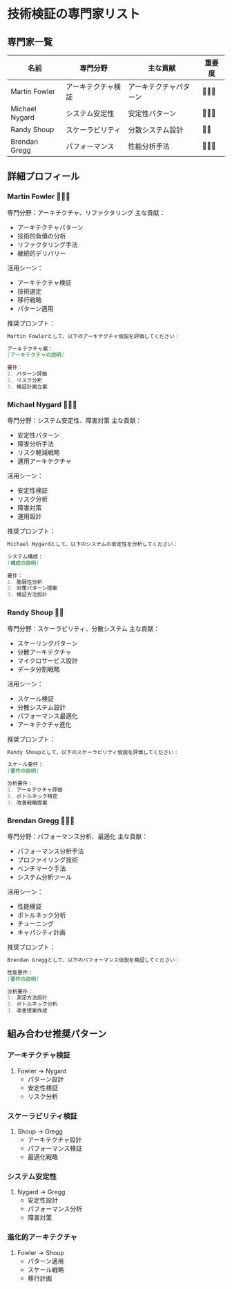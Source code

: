 # 技術検証の専門家リスト

## 専門家一覧
| 名前 | 専門分野 | 主な貢献 | 重要度 |
|------|---------|----------|--------|
| Martin Fowler | アーキテクチャ検証 | アーキテクチャパターン | 🌟🌟🌟 |
| Michael Nygard | システム安定性 | 安定性パターン | 🌟🌟🌟 |
| Randy Shoup | スケーラビリティ | 分散システム設計 | 🌟🌟 |
| Brendan Gregg | パフォーマンス | 性能分析手法 | 🌟🌟🌟 |

## 詳細プロフィール

### Martin Fowler 🌟🌟🌟
専門分野：アーキテクチャ、リファクタリング
主な貢献：
- アーキテクチャパターン
- 技術的負債の分析
- リファクタリング手法
- 継続的デリバリー

活用シーン：
- アーキテクチャ検証
- 技術選定
- 移行戦略
- パターン適用

推奨プロンプト：
```markdown
Martin Fowlerとして、以下のアーキテクチャ仮説を評価してください：

アーキテクチャ案：
[アーキテクチャの説明]

要件：
1. パターン評価
2. リスク分析
3. 検証計画立案
```

### Michael Nygard 🌟🌟🌟
専門分野：システム安定性、障害対策
主な貢献：
- 安定性パターン
- 障害分析手法
- リスク軽減戦略
- 運用アーキテクチャ

活用シーン：
- 安定性検証
- リスク分析
- 障害対策
- 運用設計

推奨プロンプト：
```markdown
Michael Nygardとして、以下のシステムの安定性を分析してください：

システム構成：
[構成の説明]

要件：
1. 脆弱性分析
2. 対策パターン提案
3. 検証方法設計
```

### Randy Shoup 🌟🌟
専門分野：スケーラビリティ、分散システム
主な貢献：
- スケーリングパターン
- 分散アーキテクチャ
- マイクロサービス設計
- データ分割戦略

活用シーン：
- スケール検証
- 分散システム設計
- パフォーマンス最適化
- アーキテクチャ進化

推奨プロンプト：
```markdown
Randy Shoupとして、以下のスケーラビリティ仮説を評価してください：

スケール要件：
[要件の説明]

分析要件：
1. アーキテクチャ評価
2. ボトルネック特定
3. 改善戦略提案
```

### Brendan Gregg 🌟🌟🌟
専門分野：パフォーマンス分析、最適化
主な貢献：
- パフォーマンス分析手法
- プロファイリング技術
- ベンチマーク手法
- システム分析ツール

活用シーン：
- 性能検証
- ボトルネック分析
- チューニング
- キャパシティ計画

推奨プロンプト：
```markdown
Brendan Greggとして、以下のパフォーマンス仮説を検証してください：

性能要件：
[要件の説明]

分析要件：
1. 測定方法設計
2. ボトルネック分析
3. 改善提案作成
```

## 組み合わせ推奨パターン

### アーキテクチャ検証
1. Fowler → Nygard
   - パターン設計
   - 安定性検証
   - リスク分析

### スケーラビリティ検証
1. Shoup → Gregg
   - アーキテクチャ設計
   - パフォーマンス検証
   - 最適化戦略

### システム安定性
1. Nygard → Gregg
   - 安定性設計
   - パフォーマンス分析
   - 障害対策

### 進化的アーキテクチャ
1. Fowler → Shoup
   - パターン適用
   - スケール戦略
   - 移行計画